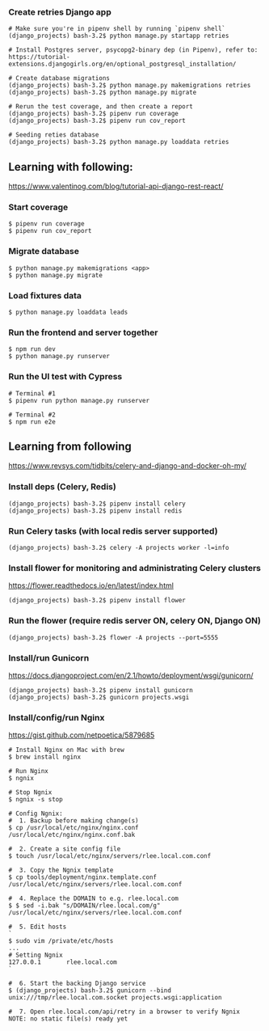 
### Create retries Django app
```
# Make sure you're in pipenv shell by running `pipenv shell`
(django_projects) bash-3.2$ python manage.py startapp retries

# Install Postgres server, psycopg2-binary dep (in Pipenv), refer to:
https://tutorial-extensions.djangogirls.org/en/optional_postgresql_installation/

# Create database migrations
(django_projects) bash-3.2$ python manage.py makemigrations retries
(django_projects) bash-3.2$ python manage.py migrate

# Rerun the test coverage, and then create a report
(django_projects) bash-3.2$ pipenv run coverage
(django_projects) bash-3.2$ pipenv run cov_report

# Seeding reties database
(django_projects) bash-3.2$ python manage.py loaddata retries
```


## Learning with following:
https://www.valentinog.com/blog/tutorial-api-django-rest-react/

### Start coverage
```
$ pipenv run coverage
$ pipenv run cov_report
```

### Migrate database
```
$ python manage.py makemigrations <app>
$ python manage.py migrate
```

### Load fixtures data
```
$ python manage.py loaddata leads
```

### Run the frontend and server together
```
$ npm run dev
$ python manage.py runserver
```

### Run the UI test with Cypress
```
# Terminal #1
$ pipenv run python manage.py runserver

# Terminal #2
$ npm run e2e
```

## Learning from following
https://www.revsys.com/tidbits/celery-and-django-and-docker-oh-my/

### Install deps (Celery, Redis)
```
(django_projects) bash-3.2$ pipenv install celery
(django_projects) bash-3.2$ pipenv install redis
```

### Run Celery tasks (with local redis server supported)
```
(django_projects) bash-3.2$ celery -A projects worker -l=info
```

### Install flower for monitoring and administrating Celery clusters
https://flower.readthedocs.io/en/latest/index.html
```
(django_projects) bash-3.2$ pipenv install flower
```
### Run the flower (require redis server ON, celery ON, Django ON)
```
(django_projects) bash-3.2$ flower -A projects --port=5555
```

### Install/run Gunicorn
https://docs.djangoproject.com/en/2.1/howto/deployment/wsgi/gunicorn/
```
(django_projects) bash-3.2$ pipenv install gunicorn
(django_projects) bash-3.2$ gunicorn projects.wsgi
```

### Install/config/run Nginx
https://gist.github.com/netpoetica/5879685
```
# Install Nginx on Mac with brew
$ brew install nginx

# Run Nginx
$ ngnix

# Stop Ngnix
$ ngnix -s stop

# Config Ngnix:
#  1. Backup before making change(s)
$ cp /usr/local/etc/nginx/nginx.conf /usr/local/etc/nginx/nginx.conf.bak

#  2. Create a site config file
$ touch /usr/local/etc/nginx/servers/rlee.local.com.conf

#  3. Copy the Ngnix template
$ cp tools/deployment/nginx.template.conf /usr/local/etc/nginx/servers/rlee.local.com.conf

#  4. Replace the DOMAIN to e.g. rlee.local.com
$ $ sed -i.bak "s/DOMAIN/rlee.local.com/g" /usr/local/etc/nginx/servers/rlee.local.com.conf

#  5. Edit hosts
`
$ sudo vim /private/etc/hosts
...
# Setting Ngnix
127.0.0.1       rlee.local.com
`

#  6. Start the backing Django service
$ (django_projects) bash-3.2$ gunicorn --bind unix:///tmp/rlee.local.com.socket projects.wsgi:application

#  7. Open rlee.local.com/api/retry in a browser to verify Ngnix
NOTE: no static file(s) ready yet
```